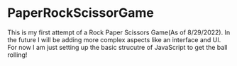 # PaperRockScissorGame
This is my first attempt of a Rock Paper Scissors Game(As of 8/29/2022). In the future I will be adding more complex aspects like an interface and UI.
For now I am just setting up the basic strucutre of JavaScript to get the ball rolling!
